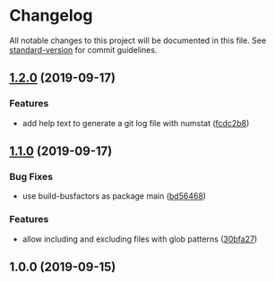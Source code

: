 # Changelog

All notable changes to this project will be documented in this file. See [standard-version](https://github.com/conventional-changelog/standard-version) for commit guidelines.

## [1.2.0](https://github.com/codevey/gitlog-busfactor/compare/v1.1.0...v1.2.0) (2019-09-17)


### Features

* add help text to generate a git log file with numstat ([fcdc2b8](https://github.com/codevey/gitlog-busfactor/commit/fcdc2b8))

## [1.1.0](https://github.com/codevey/gitlog-busfactor/compare/v1.0.0...v1.1.0) (2019-09-17)


### Bug Fixes

* use build-busfactors as package main ([bd56468](https://github.com/codevey/gitlog-busfactor/commit/bd56468))


### Features

* allow including and excluding files with glob patterns ([30bfa27](https://github.com/codevey/gitlog-busfactor/commit/30bfa27))

## 1.0.0 (2019-09-15)
